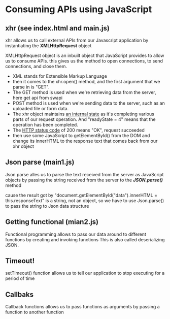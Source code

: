 # Consuming APIs using JavaScript

## xhr (see index.html and main.js)

xhr allows us to call external APIs from our Javascript application
by instantiating the **XMLHttpRequest** object

XMLHttpRequest object is an inbuilt object that JavaScript provides to allow us to consume APIs.
this gives us the method to open connections, to send connections, and close them.

+ XML stands for Extensible Markup Language
+ then it comes to the xhr.open() method, and the first argument that we parse in is "GET".
+ The GET method is used when we're retrieving data from the server, here get api from swapi
+ POST method is used when we're sending data to the server, such as an uploaded file or form data.
+ The xhr object maintains <a href="https://developer.mozilla.org/en-US/docs/Web/API/XMLHttpRequest/readyState">an internal state</a> as it's completing various parts of our request operation. And "readyState = 4" means that the operation has been completed.
+ The <a href="https://developer.mozilla.org/en-US/docs/Web/HTTP/Status">HTTP status code</a> of 200 means "OK", request succeeded
+ then use some JavaScript to getElementById() from the DOM and change its innerHTML to the response text that comes back from our xhr object

## Json parse (main1.js)

Json parse alles us to parse the text received from the server as JavaScript objects
by passing the string received from the server to the ***JSON.parse()*** method

cause the result got by "document.getElementById("data").innerHTML = this.responseText" is a string, not an object,
so we have to use Json.parse() to pass the string to Json data structure

## Getting functional (mian2.js)
Functional programming allows to pass our data around to different functions by creating and invoking functions
This is also called deserializing JSON.

## Timeout!

setTimeout() function allows us to tell our application to stop executing for a period of time

## Callbaks

Callback functions allows us to pass functions as arguments by passing a function to another function